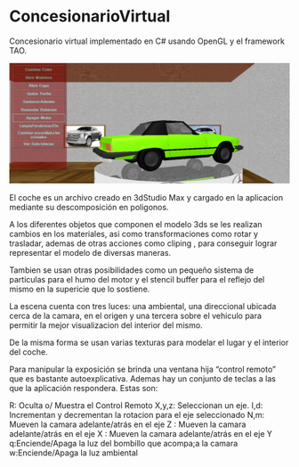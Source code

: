 ConcesionarioVirtual
====================

Concesionario virtual implementado en C# usando OpenGL y el framework TAO. 

![Imagen](/img/captura.png "Imagen")

El coche es un archivo creado en 3dStudio Max y cargado en la aplicacion mediante su descomposición en poligonos.

A los diferentes objetos que componen el modelo 3ds se les realizan cambios en los materiales, asi como 
transformaciones como rotar y trasladar, ademas de otras acciones como cliping , para conseguir lograr representar 
el modelo de diversas maneras. 

Tambien se usan otras posibilidades como un pequeño sistema de particulas para el humo del motor y el stencil buffer 
para el reflejo del mismo en la supericie que lo sostiene. 

La escena cuenta con tres luces: una ambiental, una direccional ubicada cerca de la camara, en el origen y una tercera 
sobre el vehiculo para permitir la mejor visualizacion del interior del mismo. 

De la misma forma se usan varias texturas para modelar el lugar y el interior del coche. 

Para manipular la exposición se brinda una ventana hija “control remoto” que es bastante autoexplicativa. 
Ademas hay un conjunto de teclas a las que la aplicación respondera. Estas son:

R: Oculta o/ Muestra el Control Remoto
X,y,z: Seleccionan un eje.
I,d: Incrementan y decrementan la rotacion para el eje seleccionado
N,m: Mueven la camara adelante/atrás en el eje Z
  : Mueven la camara adelante/atrás en el eje X
  : Mueven la camara adelante/atrás en el eje Y
q:Enciende/Apaga la luz del bombillo que acompa;a la camara
w:Enciende/Apaga la luz ambiental
